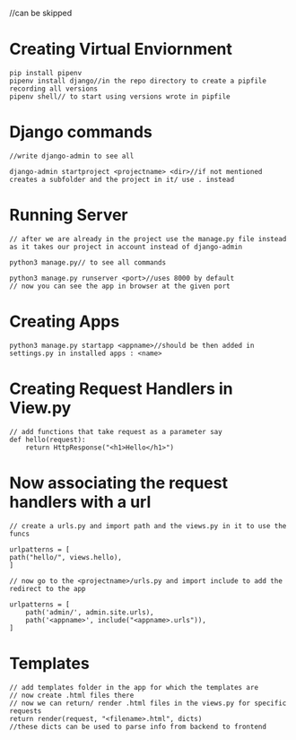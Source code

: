 //can be skipped
# Creating Virtual Enviornment

    pip install pipenv
    pipenv install django//in the repo directory to create a pipfile recording all versions
    pipenv shell// to start using versions wrote in pipfile 

# Django commands
    //write django-admin to see all

    django-admin startproject <projectname> <dir>//if not mentioned creates a subfolder and the project in it/ use . instead
    
# Running Server
    // after we are already in the project use the manage.py file instead as it takes our project in account instead of django-admin
    
    python3 manage.py// to see all commands

    python3 manage.py runserver <port>//uses 8000 by default
    // now you can see the app in browser at the given port

# Creating Apps

    python3 manage.py startapp <appname>//should be then added in settings.py in installed apps : <name>

# Creating Request Handlers in View.py

    // add functions that take request as a parameter say
    def hello(request):
        return HttpResponse("<h1>Hello</h1>")

# Now associating the request handlers with a url
    // create a urls.py and import path and the views.py in it to use the funcs

    urlpatterns = [
    path("hello/", views.hello),
    ]

    // now go to the <projectname>/urls.py and import include to add the redirect to the app

    urlpatterns = [
        path('admin/', admin.site.urls),
        path('<appname>', include("<appname>.urls")),
    ]

# Templates

    // add templates folder in the app for which the templates are
    // now create .html files there 
    // now we can return/ render .html files in the views.py for specific requests
    return render(request, "<filename>.html", dicts)
    //these dicts can be used to parse info from backend to frontend